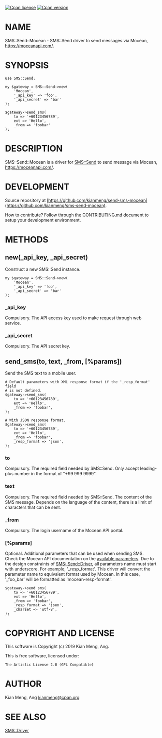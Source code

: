 [![Cpan license](https://img.shields.io/cpan/l/SMS-Send-Mocean.svg)](https://metacpan.org/release/SMS-Send-Mocean)
[![Cpan version](https://img.shields.io/cpan/v/SMS-Send-Mocean.svg)](https://metacpan.org/release/SMS-Send-Mocean)

# NAME

SMS::Send::Mocean - SMS::Send driver to send messages via Mocean,
https://moceanapi.com/.

# SYNOPSIS

    use SMS::Send;

    my $gateway = SMS::Send->new(
        'Mocean',
        '_api_key' => 'foo',
        '_api_secret' => 'bar'
    );

    $gateway->send_sms(
        to => '+60123456789',
        ext => 'Hello',
        _from => 'foobar'
    );

# DESCRIPTION

SMS::Send::Mocean is a driver for [SMS::Send](https://metacpan.org/pod/SMS::Send) to send message via Mocean,
https://moceanapi.com/.

# DEVELOPMENT

Source repository at [https://github.com/kianmeng/send-sms-mocean](https://github.com/kianmeng/sms-send-mocean).

How to contribute? Follow through the [CONTRIBUTING.md](https://github.com/kianmeng/sms-send-mocean/blob/master/CONTRIBUTING.md) document to setup your development environment.

# METHODS

## new(\_api\_key, \_api\_secret)

Construct a new SMS::Send instance.

    my $gateway = SMS::Send->new(
        'Mocean',
        '_api_key' => 'foo',
        '_api_secret' => 'bar'
    );

### \_api\_key

Compulsory. The API access key used to make request through web service.

### \_api\_secret

Compulsory. The API secret key.

## send\_sms(to, text, \_from, \[%params\])

Send the SMS text to a mobile user.

    # Default parameters with XML response format if the '_resp_format' field
    # is not defined.
    $gateway->send_sms(
        to => '+60123456789',
        ext => 'Hello',
        _from => 'foobar',
    );

    # With JSON response format.
    $gateway->send_sms(
        to => '+60123456789',
        ext => 'Hello',
        _from => 'foobar',
        _resp_format => 'json',
    );

### to

Compulsory. The required field needed by SMS::Send. Only accept leading-plus
number in the format of "+99 999 9999".

### text

Compulsory. The required field needed by SMS::Send. The content of the SMS
message. Depends on the language of the content, there is a limit of characters
that can be sent.

### \_from

Compulsory. The login username of the Mocean API portal.

### \[%params\]

Optional. Additional parameters that can be used when sending SMS. Check the
Mocean API documentation on the [available parameters](https://moceanapi.com/docs/#sms-api).
Due to the design constraints of [SMS::Send::Driver](https://metacpan.org/pod/SMS::Send::Driver), all
parameters name must start with underscore. For example, '\_resp\_format'. This
driver will convert the parameter name to equivalent format used by Mocean. In
this case, '\_foo\_bar' will be formatted as 'mocean-resp-format'.

    $gateway->send_sms(
        to => '+60123456789',
        ext => 'Hello',
        _from => 'foobar',
        _resp_format => 'json',
        _charset => 'utf-8',
    );

# COPYRIGHT AND LICENSE

This software is Copyright (c) 2019 Kian Meng, Ang.

This is free software, licensed under:

    The Artistic License 2.0 (GPL Compatible)

# AUTHOR

Kian Meng, Ang <kianmeng@cpan.org>

# SEE ALSO

[SMS::Driver](https://metacpan.org/pod/SMS::Driver)

